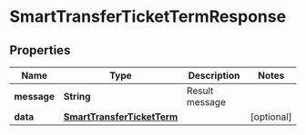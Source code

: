 

# SmartTransferTicketTermResponse


## Properties

| Name | Type | Description | Notes |
|------------ | ------------- | ------------- | -------------|
|**message** | **String** | Result message |  |
|**data** | [**SmartTransferTicketTerm**](SmartTransferTicketTerm.md) |  |  [optional] |




